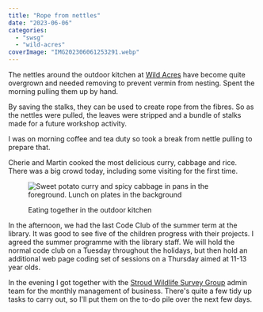 ```yaml
---
title: "Rope from nettles"
date: "2023-06-06"
categories: 
  - "swsg"
  - "wild-acres"
coverImage: "IMG202306061253291.webp"
---
```


The nettles around the outdoor kitchen at [Wild Acres](https://wildacres.org.uk/) have become quite overgrown and needed removing to prevent vermin from nesting. Spent the morning pulling them up by hand.

By saving the stalks, they can be used to create rope from the fibres. So as the nettles were pulled, the leaves were stripped and a bundle of stalks made for a future workshop activity.

I was on morning coffee and tea duty so took a break from nettle pulling to prepare that.

Cherie and Martin cooked the most delicious curry, cabbage and rice. There was a big crowd today, including some visiting for the first time.

<figure>

![Sweet potato curry and spicy cabbage in pans in the foreground. Lunch on plates in the background](images/IMG20230606130745-1024x704.webp)

<figcaption>

Eating together in the outdoor kitchen

</figcaption>

</figure>

In the afternoon, we had the last Code Club of the summer term at the library. It was good to see five of the children progress with their projects. I agreed the summer programme with the library staff. We will hold the normal code club on a Tuesday throughout the holidays, but then hold an additional web page coding set of sessions on a Thursday aimed at 11-13 year olds.

In the evening I got together with the [Stroud Wildlife Survey Group](https://stroudwildlifesurvey.org.uk) admin team for the monthly management of business. There's quite a few tidy up tasks to carry out, so I'll put them on the to-do pile over the next few days.
